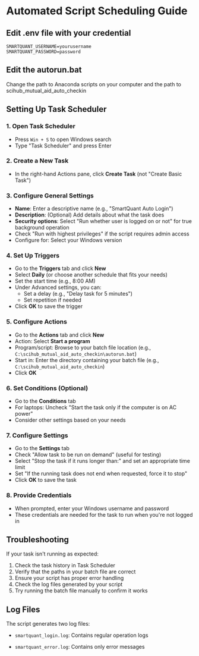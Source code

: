 # Automated Script Scheduling Guide

## Edit .env file with your credential

```
SMARTQUANT_USERNAME=yourusername
SMARTQUANT_PASSWORD=password
```

## Edit the autorun.bat

Change the path to Anaconda scripts on your computer and the path to scihub_mutual_aid_auto_checkin

## Setting Up Task Scheduler

### 1. Open Task Scheduler

- Press `Win + S` to open Windows search
- Type "Task Scheduler" and press Enter

### 2. Create a New Task

- In the right-hand Actions pane, click **Create Task** (not "Create Basic Task")

### 3. Configure General Settings

- **Name**: Enter a descriptive name (e.g., "SmartQuant Auto Login")
- **Description**: (Optional) Add details about what the task does
- **Security options**: Select "Run whether user is logged on or not" for true background operation
- Check "Run with highest privileges" if the script requires admin access
- Configure for: Select your Windows version

### 4. Set Up Triggers

- Go to the **Triggers** tab and click **New**
- Select **Daily** (or choose another schedule that fits your needs)
- Set the start time (e.g., 8:00 AM)
- Under Advanced settings, you can:
  - Set a delay (e.g., "Delay task for 5 minutes")
  - Set repetition if needed
- Click **OK** to save the trigger

### 5. Configure Actions

- Go to the **Actions** tab and click **New**
- Action: Select **Start a program**
- Program/script: Browse to your batch file location (e.g., `C:\scihub_mutual_aid_auto_checkin\autorun.bat`)
- Start in: Enter the directory containing your batch file (e.g., `C:\scihub_mutual_aid_auto_checkin`)
- Click **OK**

### 6. Set Conditions (Optional)

- Go to the **Conditions** tab
- For laptops: Uncheck "Start the task only if the computer is on AC power"
- Consider other settings based on your needs

### 7. Configure Settings

- Go to the **Settings** tab
- Check "Allow task to be run on demand" (useful for testing)
- Select "Stop the task if it runs longer than:" and set an appropriate time limit
- Set "If the running task does not end when requested, force it to stop"
- Click **OK** to save the task

### 8. Provide Credentials

- When prompted, enter your Windows username and password
- These credentials are needed for the task to run when you're not logged in

## Troubleshooting

If your task isn't running as expected:

1. Check the task history in Task Scheduler
2. Verify that the paths in your batch file are correct
3. Ensure your script has proper error handling
4. Check the log files generated by your script
5. Try running the batch file manually to confirm it works

## Log Files

The script generates two log files:

- `smartquant_login.log`: Contains regular operation logs

- `smartquant_error.log`: Contains only error messages
